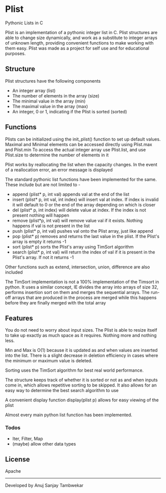 # Plist

Pythonic Lists in C


Plist is an implementation of a pythonic integer list in C. Plist structures are able to change size dynamically, and work as a substitute to integer arrays of unknown length, providing convenient functions to make working with them easy.
Plist was made as a project for self use and for educational purposes.

## Structure 
Plist structures have the following components 

  - An integer array (list)
  - The number of elements in the array (size)
  - The minimal value in the array (min)
  - The maximal value in the array (max)
  - An integer, 0 or 1, indicating if the Plist is sorted (sorted) 

## Functions

Plists can be initialized using the init_plist() function to set up default values.
Maximal and Minimal elements can be accessed directly using Plist.max and Piist.min
To access the actual integer array use Plist.list, and use Plist.size to determine the number of elements in it

Plist works by reallocating the list when the capacity changes. In the event of a reallocation error, an error message is displayed

The standard pythonic list functions have been implemented for the same. These include but are not limited to - 
  - append (plist* p, int val) appends val at the end of the list
  - insert (plist* p, int val, int index) will insert val at index. If index is invalid it will default to 0 or the end of the array depending on which is closer
  - del (plist* p, int index) will delete value at index. If the index is not present nothing will happen
  - remove (plist*p, int val) will remove value val if it exists. Nothing happens if val is not present in the list 
  - push (plist* p, int val) pushes val onto the Plist array, just like append
  - pop (plist* p) removes and returns the last value in the plist. If the Plist's array is empty it returns -1
  - sort (plist* p) sorts the Plist's array using TimSort algorithm
  - search (plist* p, int val) will return the index of val if it is present in the Plist's array. If not it returns -1
 
Other functions such as extend, intersection, union, difference are also included

The TimSort implementation is not a 100% implementation of the Timsort in python. It uses a similar concept, IE divides the array into arrays of size 32, performs insertion sort on them and merges the sequential arrays. The run-off arrays that are produced in the process are merged while this happens before they are finally merged with the total array

## Features

You do not need to worry about input sizes. The Plist is able to resize itself to take up exactly as much space as it requires. Nothing more and nothing less.

Min and Max is O(1) because it is updated as and when values are inserted into the list. There is a slight decrease in deletion efficiency in cases where the minimum or maximum value is deleted.

Sorting uses the TimSort algorithm for best real world performance.

The structure keeps track of whether it is sorted or not as and when inputs come in, which allows repetitive sorting to be skipped. It also allows for an easy way to determine the best search algorithm to use

A convenient display function display(plist p) allows for easy viewing of the plist


Almost every main python list function has been implemented.



### Todos

 - Iter, Filter, Map
 - (maybe) allow other data types

License
----

Apache


___
Developed by Anuj Sanjay Tambwekar
